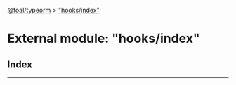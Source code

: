 [@foal/typeorm](../README.md) > ["hooks/index"](../modules/_hooks_index_.md)

# External module: "hooks/index"

## Index

---

